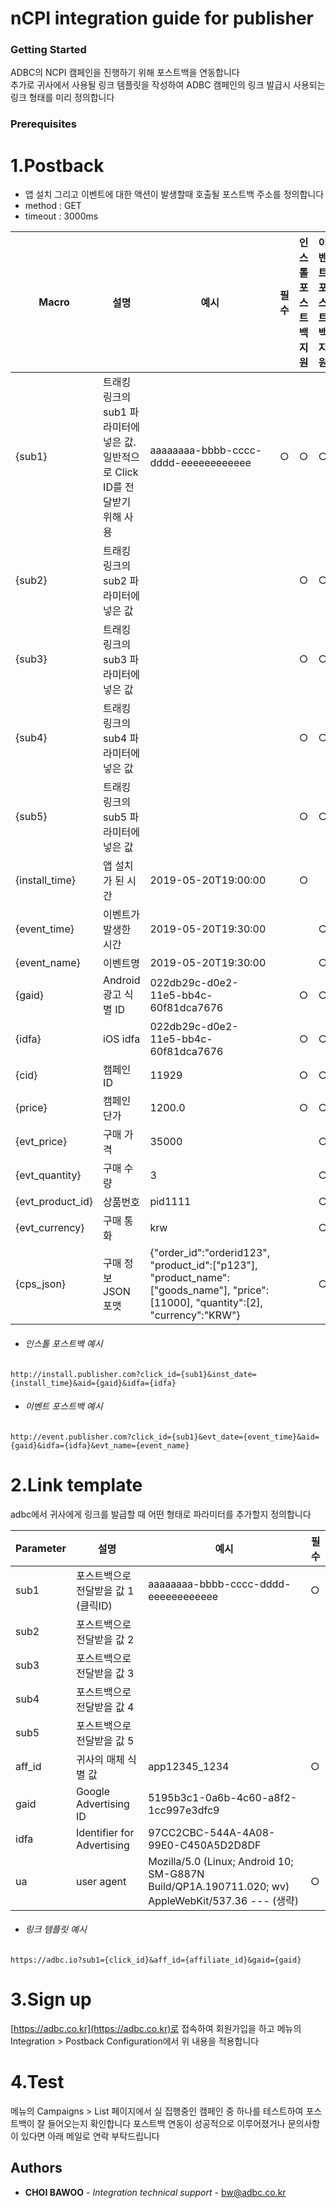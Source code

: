 # nCPI integration guide for publisher

### Getting Started

ADBC의 NCPI 캠페인을 진행하기 위해 포스트백을 연동합니다  
추가로 귀사에서 사용될 링크 템플릿을 작성하여 ADBC 캠페인의 링크 발급시 사용되는 링크 형태를 미리 정의합니다


### Prerequisites

# 1.Postback

- 앱 설치 그리고 이벤트에 대한 액션이 발생할때 호출될 포스트백 주소를 정의합니다
- method : GET
- timeout : 3000ms


| Macro | 설명 | 예시 | 필수 | 인스톨 포스트백 지원 | 이벤트 포스트백 지원 |
| ------ | ------ | ------ | ------ | ------ | ------ |
| {sub1} | 트래킹 링크의 sub1 파라미터에 넣은 값. 일반적으로 Click ID를 전달받기 위해 사용 | aaaaaaaa-bbbb-cccc-dddd-eeeeeeeeeeee | ○ | ○ |  ○|
| {sub2} | 트래킹 링크의 sub2 파라미터에 넣은 값 |  |  | ○ |  ○|
| {sub3} | 트래킹 링크의 sub3 파라미터에 넣은 값 |  |  | ○ |  ○|
| {sub4} | 트래킹 링크의 sub4 파라미터에 넣은 값 |  |  | ○ |  ○|
| {sub5} | 트래킹 링크의 sub5 파라미터에 넣은 값 |  |  | ○ |  ○|
| {install_time} | 앱 설치가 된 시간 | 2019-05-20T19:00:00 |  | ○ |  |
| {event_time} | 이벤트가 발생한 시간 | 2019-05-20T19:30:00 |  |  | ○ |
| {event_name} | 이벤트명 | 2019-05-20T19:30:00 |  |  | ○ |
| {gaid} | Android 광고 식별 ID | 022db29c-d0e2-11e5-bb4c-60f81dca7676 |  | ○ |  ○|
| {idfa} | iOS idfa | 022db29c-d0e2-11e5-bb4c-60f81dca7676 |  | ○ |  ○|
| {cid} | 캠페인ID | 11929 |  | ○ |  ○|
| {price} | 캠페인 단가 | 1200.0 |  | ○ |  ○|
| {evt_price} | 구매 가격 | 35000 |  |  |  ○|
| {evt_quantity} | 구매 수량 | 3 |  |  |  ○|
| {evt_product_id} | 상품번호 | pid1111 |  |  |  ○|
| {evt_currency} | 구매 통화 | krw |  |  |  ○|
| {cps_json} | 구매 정보 JSON 포맷 | {"order_id":"orderid123", "product_id":["p123"], "product_name":["goods_name"], "price":[11000], "quantity":[2], "currency":"KRW"} |  |  |  ○|


- ###### 인스톨 포스트백 예시
```
http://install.publisher.com?click_id={sub1}&inst_date={install_time}&aid={gaid}&idfa={idfa}
```
- ###### 이벤트 포스트백 예시
```
http://event.publisher.com?click_id={sub1}&evt_date={event_time}&aid={gaid}&idfa={idfa}&evt_name={event_name}
```


# 2.Link template

adbc에서 귀사에게 링크를 발급할 때 어떤 형태로 파라미터를 추가할지 정의합니다

| Parameter | 설명 | 예시 | 필수 |
| ------ | ------ | ------ | ------ |
| sub1 | 포스트백으로 전달받을 값 1 (클릭ID) | aaaaaaaa-bbbb-cccc-dddd-eeeeeeeeeeee | ○ | 
| sub2 | 포스트백으로 전달받을 값 2 |  |  |
| sub3 | 포스트백으로 전달받을 값 3 |  |  |
| sub4 | 포스트백으로 전달받을 값 4 |  |  |
| sub5 | 포스트백으로 전달받을 값 5 |  |  |
| aff_id | 귀사의 매체 식별 값 | app12345_1234 | ○ |
| gaid | Google Advertising ID | 5195b3c1-0a6b-4c60-a8f2-1cc997e3dfc9 |  |
| idfa | Identifier for Advertising | 97CC2CBC-544A-4A08-99E0-C450A5D2D8DF |  | 
| ua | user agent | Mozilla/5.0 (Linux; Android 10; SM-G887N Build/QP1A.190711.020; wv) AppleWebKit/537.36 --- (생략) | ○ | 

- ###### 링크 템플릿 예시
```
https://adbc.io?sub1={click_id}&aff_id={affiliate_id}&gaid={gaid}
```

# 3.Sign up

[https://adbc.co.kr](https://adbc.co.kr)로 접속하여 회원가입을 하고 
메뉴의 Integration > Postback Configuration에서 위 내용을 적용합니다


# 4.Test

메뉴의 Campaigns > List 페이지에서 실 집행중인 캠페인 중 하나를 테스트하여 포스트백이 잘 들어오는지 확인합니다
포스트백 연동이 성공적으로 이루어졌거나 문의사항이 있다면 아래 메일로 연락 부탁드립니다

## Authors

* **CHOI BAWOO** - *Integration technical support* - bw@adbc.co.kr





